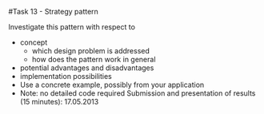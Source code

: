 #Task 13 - Strategy pattern

Investigate this pattern with respect to
- concept
  - which design problem is addressed
  - how does the pattern work in general
- potential advantages and disadvantages
- implementation possibilities
- Use a concrete example, possibly from your application
- Note: no detailed code required
Submission and presentation of results (15 minutes): 17.05.2013
